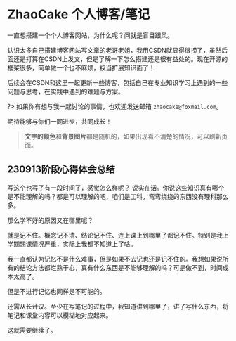 # ZhaoCake 个人博客/笔记

一直想搭建一个个人博客网站，为什么呢？问就是盲目跟风。

认识太多自己搭建博客网站写文章的老哥老姐，我用CSDN就显得很捞了，虽然后面还是打算在CSDN上发文，但是了解一下怎么搭建还是很有益处的。现在开源的框架很多，简单做一个也不麻烦，权当扩展知识面了！

后续会在CSDN和这里一起更新一些博客，包括自己在专业知识学习上遇到的一些问题与思考，在实践中遇到的难题与方案。

?> 如果你有想与我一起讨论的事情，也欢迎发送邮箱 `zhaocake@foxmail.com`。

期待能够与你们一同进步，共同成长！

> **文字的颜色**和**背景图片**都是随机的，如果出现看不清楚的情况，可以刷新页面。

## 230913阶段心得体会总结

写这个也写了有一段时间了，感觉怎么样呢？
说实在话。你说这些知识真有哪个是不能理解的吗？都是可以理解的吧，咱们是工科，弯弯绕绕的东西没有理科那么多。

那么学不好的原因又在哪里呢？

就是记不住。概念记不清、结论记不住、连上课上到哪里了都记不住。特别是我上学期翘课情况严重，实际上我都不知道上了啥。

我一直都认为记忆不是什么难事，但是如果不去记也还是记不住的。我想如果说所有的结论方法都烂熟于心，真有什么东西是不能够理解的吗？可是做不到，时间成本太高了。

但是不进行记忆也同样是不可能的。

还需从长计议。至少在写笔记的过程中，我知道讲到哪里了，讲了写什么东西，将笔记和课堂内容可以模糊地对应起来。

这就需要继续了。